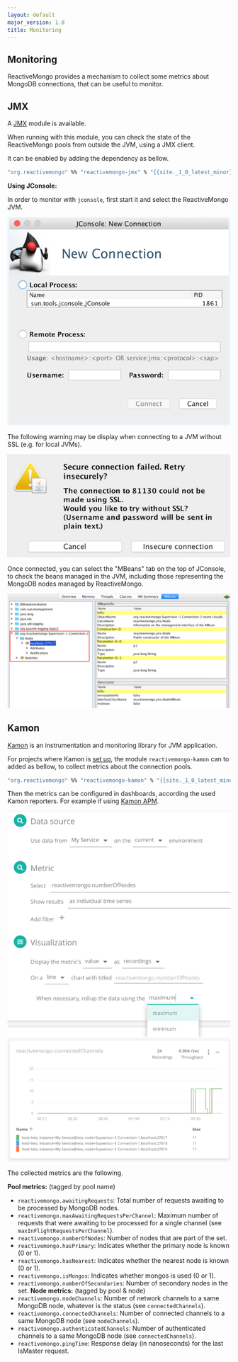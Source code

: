 ```yaml
---
layout: default
major_version: 1.0
title: Monitoring
---
```


## Monitoring

ReactiveMongo provides a mechanism to collect some metrics about MongoDB connections, that can be useful to monitor.

## JMX

A [JMX](https://en.wikipedia.org/wiki/Java_Management_Extensions) module is available.

When running with this module, you can check the state of the ReactiveMongo pools from outside the JVM, using a JMX client.

It can be enabled by adding the dependency as bellow.

```ocaml
"org.reactivemongo" %% "reactivemongo-jmx" % "{{site._1_0_latest_minor}}"
```

**Using JConsole:**

In order to monitor with `jconsole`, first start it and select the ReactiveMongo JVM.

<img src="../images/jconsole1.png" alt="JConsole startup" class="screenshot" />

The following warning may be display when connecting to a JVM without SSL (e.g. for local JVMs).

<img src="../images/jconsole2.png" alt="JConsole warning" class="screenshot" />

Once connected, you can select the "MBeans" tab on the top of JConsole, to check the beans managed in the JVM, including those representing the MongoDB nodes managed by ReactiveMongo.

<img src="../images/jconsole3.png" alt="JConsole Node MBean" class="screenshot" />

## Kamon

[Kamon](https://kamon.io/) is an instrumentation and monitoring library for JVM application.

For projects where Kamon is [set up](https://kamon.io/docs/latest/guides/), the module `reactivemongo-kamon` can to added as bellow, to collect metrics about the connection pools.

```ocaml
"org.reactivemongo" %% "reactivemongo-kamon" % "{{site._1_0_latest_minor}}"
```

Then the metrics can be configured in dashboards, according the used Kamon reporters.
For example if using [Kamon APM](https://kamon.io/docs/latest/reporters/apm/).

<img src="../images/kamon-apm-create-graph.png" alt="Create a graph in Kamon APM" class="screenshot" />

<img src="../images/kamon-apm-graph-view.png" alt="Graph about established connections" class="screenshot" />

The collected metrics are the following.

**Pool metrics:** (tagged by pool name)
- `reactivemongo.awaitingRequests`: Total number of requests awaiting to be processed by MongoDB nodes.
- `reactivemongo.maxAwaitingRequestsPerChannel`: Maximum number of requests that were awaiting to be processed for a single channel (see `maxInFlightRequestsPerChannel`).
- `reactivemongo.numberOfNodes`: Number of nodes that are part of the set.
- `reactivemongo.hasPrimary`: Indicates whether the primary node is known (0 or 1).
- `reactivemongo.hasNearest`: Indicates whether the nearest node is known (0 or 1).
- `reactivemongo.isMongos`: Indicates whether mongos is used (0 or 1).
- `reactivemongo.numberOfSecondaries`: Number of secondary nodes in the set.
**Node metrics:** (tagged by pool & node)
- `reactivemongo.nodeChannels`: Number of network channels to a same MongoDB node, whatever is the status (see `connectedChannels`).
- `reactivemongo.connectedChannels`: Number of connected channels to a same MongoDB node (see `nodeChannels`).
- `reactivemongo.authenticatedChannels`: Number of authenticated channels to a same MongoDB node (see `connectedChannels`).
- `reactivemongo.pingTime`: Response delay (in nanoseconds) for the last IsMaster request.
